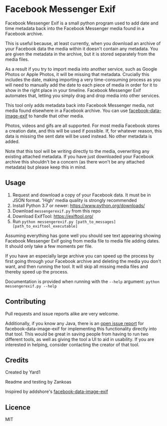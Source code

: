 # Facebook Messenger Exif

Facebook Messenger Exif is a small python program used to add date and time metadata back into the Facebook Messenger media found in a Facebook archive.

This is useful because, at least currently, when you download an archive of your Facebook data the media within it doesn't contain any metadata. You are given the metadata in the archive, but it is stored separately from the media files.

As a result if you try to import media into another service, such as Google Photos or Apple Photos, it will be missing that metadata. Crucially this includes the date, making importing a very time-consuming process as you will need to manually add the date to each piece of media in order for it to show in the right place in your timeline. Facebook Messenger Exif automates that, letting you simply drag and drop media into other services.

This tool only adds metadata back into Facebook Messenger media, not media found elsewhere in a Facebook archive. You can use [facebook-data-image-exif](https://github.com/addshore/facebook-data-image-exif) to handle that other media.

Photos, videos and gifs are all supported. For most media Facebook stores a creation date, and this will be used if possible. If, for whatever reason, this data is missing the sent date will be used instead. No other metadata is added.

Note that this tool will be writing directly to the media, overwriting any existing attached metadata. If you have just downloaded your Facebook archive this shouldn't be a concern (as there won't be any attached metadata) but please keep this in mind.

## Usage

1. Request and download a copy of your Facebook data. It must be in JSON format. 'High' media quality is strongly recommended
2. Install Python 3.7 or newer: https://www.python.org/downloads/
4. Download `messengerexif.py` from this repo
5. Download ExifTool: https://exiftool.org/
6. Run `python messengerexif.py [path_to_messages] [path_to_exiftool_executable]`

Assuming everything has gone well you should see text appearing showing Facebook Messenger Exif going from media file to media file adding dates. It should only take a few moments per file.

If you have an especially large archive you can speed up the process by first going through your Facebook archive and deleting the media you don't want, and then running the tool. It will skip all missing media files and thereby speed up the process.

Documentation is provided when running with the `--help` argument:
`python messengerexif.py --help`

## Contributing

Pull requests and issue reports alike are very welcome.

Additionally, if you know any Java, there is an [open issue report](https://github.com/addshore/facebook-data-image-exif/issues/15) for facebook-data-image-exif for implementing this functionality directly into that tool. This would be great in saving people from having to run two different tools, as well as giving the tool a UI to aid in usability. If you are interested in helping, consider contacting the creator of that tool.

## Credits

Created by Yard1

Readme and testing by Zankoas

Inspired by addshore's [facebook-data-image-exif](https://github.com/addshore/facebook-data-image-exif)

## Licence

MIT
